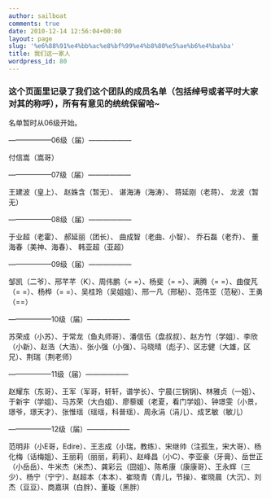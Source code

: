 ```yaml
---
author: sailboat
comments: true
date: 2010-12-14 12:56:04+00:00
layout: page
slug: '%e6%88%91%e4%bb%ac%e8%bf%99%e4%b8%80%e5%ae%b6%e4%ba%ba'
title: 我们这一家人
wordpress_id: 80
---
```


### 这个页面里记录了我们这个团队的成员名单（包括绰号或者平时大家对其的称呼），所有有意见的统统保留哈~


名单暂时从06级开始。

——————06级（届）——————

付信嵩（嵩哥）

——————07级（届）——————

王建波（皇上）、 赵姝含（暂无）、 谌海涛（海涛）、 蒋延刚（老蒋）、 龙波（暂无）

——————08级（届）——————

于业超（老霍）、 郝延丽（团长）、 曲成智（老曲、小智）、 乔石磊（老乔）、 董海春（美神、海春）、 韩亚超（亚超）

——————09级（届）——————

邹凯（二爷）、邢芊芊（K）、周伟鹏（= =）、杨斐（= =）、满腾（= =）、曲俊芃（= =）、杨桦（= =）、吴桂玲（吴姐姐）、邢一凡（邢秘）、范伟亚（范秘）、王勇（==）

——————10级（届）——————

苏荣成（小苏）、于常龙（鱼丸师哥）、潘信伍（盘叔叔）、赵方竹（学姐）、李欣（小新）、赵浩（大浩）、张小强（小强）、马晓晴（彪子）、区志健（大雄，区兄）、荆瑞（荆老师）

——————11级（届）——————

赵耀东（东哥）、王军（军哥，轩轩，谱学长）、宁晨(三锅锅)、林雅贞（一姐）、于新宇（学姐）、马苏荣（大白姐）、廖藜媛（老夏，看门学姐）、钟璟雯（小景，璟爷，璟天才）、张惟瑶（瑶瑶，科普瑶）、周永涓（涓儿）、成艺敏（敏儿）

——————12级（届）——————

范明非（小E哥，Edire）、王志成（小瑞，教练）、宋继帅（注孤生，宋大哥）、杨化梅（话梅姐）、王丽莉（丽丽，莉莉）、赵峰昌（小C）、李亚豪（牙膏）、岳世正（小岳岳）、牛米杰（米杰）、龚彩云（囧姐）、陈希康（康康哥）、王永辉（三少）、杨宁（宁宁）、赵超本（本本）、崔晓青（青儿，节操）、崔晓晨（大沉）、刘杰（豆豆）、商嘉琪（白胖）、董璇（黑胖）
